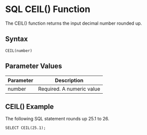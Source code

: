 # SQL CEIL() Function

The CEIL() function returns the input decimal number rounded up.

## Syntax

`CEIL(number)`

## Parameter Values

| Parameter | Description               |
| --------- | ------------------------- |
| number    | Required. A numeric value |

## CEIL() Example

The following SQL statement rounds up 25.1 to 26.

`SELECT CEIL(25.1);`
